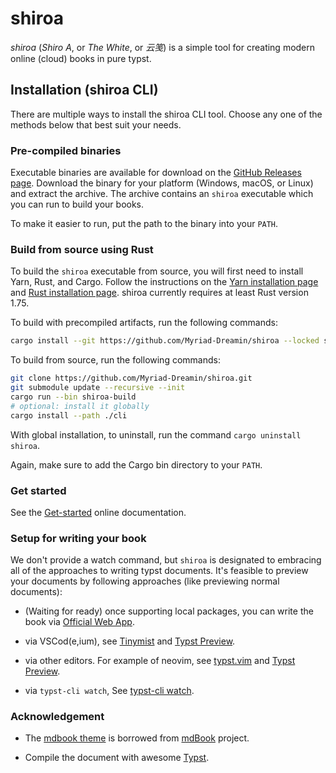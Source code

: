# shiroa

_shiroa_ (_Shiro A_, or _The White_, or _云笺_) is a simple tool for creating modern online (cloud) books in pure typst.

## Installation (shiroa CLI)

There are multiple ways to install the shiroa CLI tool.
Choose any one of the methods below that best suit your needs.

### Pre-compiled binaries

Executable binaries are available for download on the [GitHub Releases page](https://github.com/Myriad-Dreamin/shiroa/releases).
Download the binary for your platform (Windows, macOS, or Linux) and extract the archive.
The archive contains an `shiroa` executable which you can run to build your books.

To make it easier to run, put the path to the binary into your `PATH`.

### Build from source using Rust

To build the `shiroa` executable from source, you will first need to install Yarn, Rust, and Cargo.
Follow the instructions on the [Yarn installation page](https://classic.yarnpkg.com/en/docs/install) and [Rust installation page](https://www.rust-lang.org/tools/install).
shiroa currently requires at least Rust version 1.75.

To build with precompiled artifacts, run the following commands:

```sh
cargo install --git https://github.com/Myriad-Dreamin/shiroa --locked shiroa-cli
```

To build from source, run the following commands:

```sh
git clone https://github.com/Myriad-Dreamin/shiroa.git
git submodule update --recursive --init
cargo run --bin shiroa-build
# optional: install it globally
cargo install --path ./cli
```

With global installation, to uninstall, run the command `cargo uninstall shiroa`.

Again, make sure to add the Cargo bin directory to your `PATH`.

### Get started

See the [Get-started](https://myriad-dreamin.github.io/shiroa/guide/get-started.html) online documentation.

### Setup for writing your book

We don't provide a watch command, but `shiroa` is designated to embracing all of the approaches to writing typst documents. It's feasible to preview your documents by following approaches (like previewing normal documents):

- (Waiting for ready) once supporting local packages, you can write the book via [Official Web App](https://typst.app).

- via VSCod(e,ium), see [Tinymist](https://marketplace.visualstudio.com/items?itemName=myriad-dreamin.tinymist) and [Typst Preview](https://marketplace.visualstudio.com/items?itemName=mgt19937.typst-preview).

- via other editors. For example of neovim, see [typst.vim](https://github.com/kaarmu/typst.vim) and [Typst Preview](https://github.com/Enter-tainer/typst-preview#use-without-vscode).

- via `typst-cli watch`, See [typst-cli watch](https://github.com/typst/typst#usage).

### Acknowledgement

- The [mdbook theme](./themes/mdbook/) is borrowed from [mdBook](https://github.com/rust-lang/mdBook/tree/master/src/theme) project.

- Compile the document with awesome [Typst](https://github.com/typst/typst).
